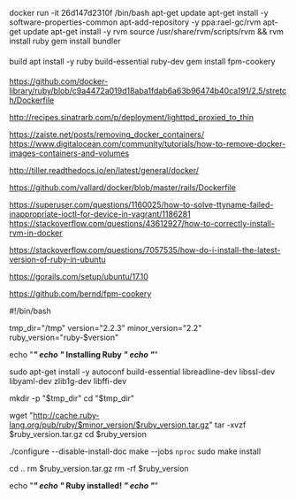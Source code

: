 docker run -it 26d147d2310f /bin/bash
apt-get update
apt-get install -y software-properties-common
apt-add-repository -y ppa:rael-gc/rvm
apt-get update
apt-get install -y  rvm
source /usr/share/rvm/scripts/rvm && rvm install ruby
gem install bundler


####
build
apt install -y ruby build-essential ruby-dev
gem install fpm-cookery

####

https://github.com/docker-library/ruby/blob/c9a4472a019d18aba1fdab6a63b96474b40ca191/2.5/stretch/Dockerfile

http://recipes.sinatrarb.com/p/deployment/lighttpd_proxied_to_thin

https://zaiste.net/posts/removing_docker_containers/
https://www.digitalocean.com/community/tutorials/how-to-remove-docker-images-containers-and-volumes

http://tiller.readthedocs.io/en/latest/general/docker/


https://github.com/vallard/docker/blob/master/rails/Dockerfile


https://superuser.com/questions/1160025/how-to-solve-ttyname-failed-inappropriate-ioctl-for-device-in-vagrant/1186281
https://stackoverflow.com/questions/43612927/how-to-correctly-install-rvm-in-docker


https://stackoverflow.com/questions/7057535/how-do-i-install-the-latest-version-of-ruby-in-ubuntu

https://gorails.com/setup/ubuntu/17.10



https://github.com/bernd/fpm-cookery


#!/bin/bash

tmp_dir="/tmp"
version="2.2.3"
minor_version="2.2"
ruby_version="ruby-$version"

echo "*******************"
echo "* Installing Ruby *"
echo "*******************"

sudo apt-get install -y autoconf build-essential libreadline-dev libssl-dev libyaml-dev zlib1g-dev libffi-dev

mkdir -p "$tmp_dir"
cd "$tmp_dir"

wget "http://cache.ruby-lang.org/pub/ruby/$minor_version/$ruby_version.tar.gz"
tar -xvzf $ruby_version.tar.gz
cd $ruby_version

./configure --disable-install-doc
make --jobs `nproc`
sudo make install

cd ..
rm $ruby_version.tar.gz
rm -rf $ruby_version

echo "*******************"
echo "* Ruby installed! *"
echo "*******************"
